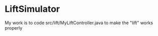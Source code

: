 # LiftSimulator
My work is to code src/lift/MyLiftController.java to make the "lift" works properly
